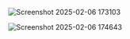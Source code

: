 ![Screenshot 2025-02-06 173103](https://github.com/user-attachments/assets/dea98560-b8f5-4b64-9198-56d1d0473bd2)


![Screenshot 2025-02-06 174643](https://github.com/user-attachments/assets/8b94c3d0-0c01-4a30-b612-0b7f53a0710e)
